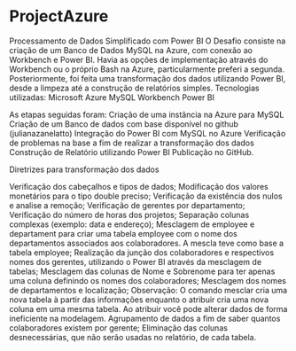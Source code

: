 # ProjectAzure
Processamento de Dados Simplificado com Power BI
O Desafio consiste na criação de um Banco de Dados MySQL na Azure, com conexão ao Workbench e Power BI. Havia as opções de implementação através do Workbench ou o próprio Bash na Azure, particularmente preferi a segunda. Posteriormente, foi feita uma transformação dos dados utilizando Power BI, desde a limpeza até a construção de relatórios simples.
Tecnologias utilizadas:
Microsoft Azure
MySQL Workbench
Power BI

As etapas seguidas foram:
Criação de uma instância na Azure para MySQL
Criação de um  Banco de dados com base disponível no github (julianazanelatto)
Integração do Power BI com MySQL no Azure 
Verificação de problemas na base a fim de realizar a transformação dos dados
Construção de Relatório utilizando Power BI
Publicação no GitHub.

Diretrizes para transformação dos dados

Verificação dos cabeçalhos e tipos de dados;
Modificação dos valores monetários para o tipo double preciso;
Verificação da existência dos nulos e analise a remoção;
Verificação de gerentes por departamento;
Verificação do número de horas dos projetos;
Separação colunas complexas (exemplo: data e endereço);
Mesclagem de employee e departament para criar uma tabela employee com o nome dos departamentos associados aos colaboradores. A mescla teve como base a tabela employee;
Realização da junção dos colaboradores e respectivos nomes dos gerentes, utilizando o Power BI através da mesclagem de tabelas;
Mesclagem das colunas de Nome e Sobrenome para ter apenas uma coluna definindo os nomes dos colaboradores;
Mesclagem dos nomes de departamentos e localização;
Observação: O comando mesclar cria uma nova tabela à partir das informações enquanto o atribuir cria uma nova coluna em uma mesma tabela. Ao atribuir você pode alterar dados de forma ineficiente na modelagem.
Agrupamento de dados a fim de saber quantos colaboradores existem por gerente;
Eliminação das colunas desnecessárias, que não serão usadas no relatório, de cada tabela.
